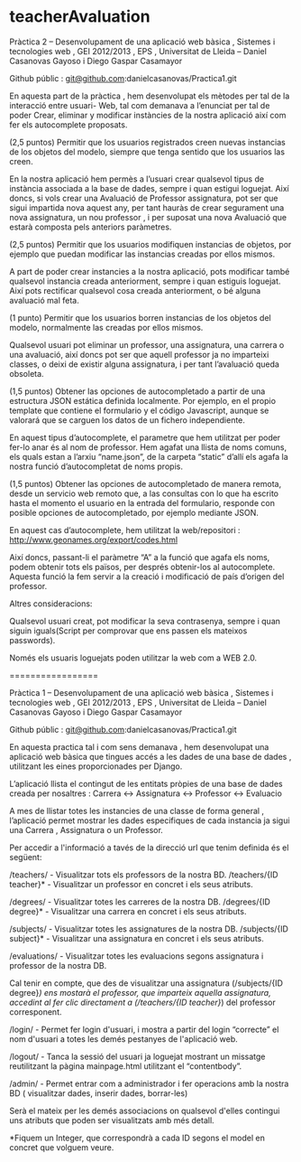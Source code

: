 teacherAvaluation
=================

Pràctica 2 – Desenvolupament de una aplicació web bàsica , Sistemes i tecnologies web , GEI 2012/2013 , EPS , Universitat de Lleida – Daniel Casanovas Gayoso i Diego Gaspar Casamayor

Github públic : git@github.com:danielcasanovas/Practica1.git

En aquesta part de la pràctica , hem desenvolupat els mètodes per tal de la interacció entre usuari- Web, tal com demanava a l’enunciat per tal de poder Crear, eliminar y modificar instàncies de la nostra aplicació així com fer els autocomplete proposats.

(2,5 puntos) Permitir que los usuarios registrados creen nuevas instancias de los objetos del modelo, siempre que tenga sentido que los usuarios las creen.

En la nostra aplicació hem permès a l’usuari crear qualsevol tipus de instància associada a la base de dades, sempre i quan estigui loguejat.
Així doncs, si vols crear una Avaluació de Professor assignatura, pot ser que sigui impartida nova aquest any, per tant hauràs de crear segurament una nova assignatura, un nou professor , i per suposat una nova Avaluació que estarà composta pels anteriors paràmetres.


(2,5 puntos) Permitir que los usuarios modifiquen instancias de objetos, por ejemplo que puedan modificar las instancias creadas por ellos mismos.

A part de poder crear instancies a la nostra aplicació, pots modificar també qualsevol instancia creada anteriorment, sempre i quan estiguis loguejat. Així pots rectificar qualsevol cosa creada anteriorment, o bé alguna avaluació mal feta.




(1 punto) Permitir que los usuarios borren instancias de los objetos del modelo, normalmente las creadas por ellos mismos.

Qualsevol usuari pot eliminar un professor, una assignatura, una carrera o una avaluació, així doncs pot ser que aquell professor ja no imparteixi classes, o deixi de existir alguna assignatura, i per tant l’avaluació queda obsoleta.

(1,5 puntos) Obtener las opciones de autocompletado a partir de una estructura JSON estática definida localmente. Por ejemplo, en el propio template que contiene el formulario y el código Javascript, aunque se valorará que se carguen los datos de un fichero independiente.

En aquest tipus d’autocomplete, el parametre que hem utilitzat per poder fer-lo anar és al nom de professor. Hem agafat una llista de noms comuns, els quals estan a l’arxiu “name.json”, de la carpeta “static” d’allí els agafa la nostra funció d’autocompletat de noms propis.


(1,5 puntos) Obtener las opciones de autocompletado de manera remota, desde un servicio web remoto que, a las consultas con lo que ha escrito hasta el momento el usuario en la entrada del formulario, responde con posible opciones de autocompletado, por ejemplo mediante JSON.

En aquest cas d’autocomplete, hem utilitzat la web/repositori : http://www.geonames.org/export/codes.html

Així doncs, passant-li el paràmetre “A” a la funció que agafa els noms, podem obtenir tots els països, per després obtenir-los al autocomplete. Aquesta funció la fem servir a la creació i modificació de país d’origen del professor. 

Altres consideracions:

Qualsevol usuari creat, pot modificar la seva contrasenya, sempre i quan siguin iguals(Script per comprovar que ens passen els mateixos passwords).

Només els usuaris loguejats poden utilitzar la web com a WEB 2.0.

=================

Pràctica 1 – Desenvolupament de una aplicació web bàsica , Sistemes i tecnologies web , GEI 2012/2013 , EPS , Universitat de Lleida – Daniel Casanovas Gayoso i Diego Gaspar Casamayor

Github públic : git@github.com:danielcasanovas/Practica1.git

En aquesta practica tal i com sens demanava , hem desenvolupat una aplicació web bàsica que tingues accés a les dades de una base de dades , utilitzant les eines proporcionades per Django.

L’aplicació llista el contingut de les entitats pròpies de una base de dades creada per nosaltres : Carrera <-> Assignatura <-> Professor <-> Evaluacio

A mes de llistar totes les instancies de una classe de forma general , l’aplicació permet mostrar les dades especifiques de cada instancia ja sigui una Carrera , Assignatura o un Professor.


Per accedir a l'informació a tavés de la direcció url que tenim definida és el següent:

/teachers/ - Visualitzar tots els professors de la nostra BD.
/teachers/{ID teacher}* - Visualitzar un professor en concret i els seus atributs.

/degrees/ - Visualitzar totes les carreres de la nostra DB.
/degrees/{ID degree}* - Visualitzar una  carrera en concret i els seus atributs.

/subjects/ - Visualitzar totes les assignatures de la nostra DB.
/subjects/{ID subject}* - Visualitzar una  assignatura en concret i els seus atributs.

/evaluations/ - Visualitzar totes les evaluacions segons assignatura i professor de la nostra DB.

Cal tenir en compte, que des de visualitzar una assignatura (/subjects/{ID degree}*) ens mostarà el professor, que imparteix aquella assignatura, accedint al fer clic directament a (/teachers/{ID teacher}*) del professor corresponent.

/login/ - Permet fer login d'usuari, i mostra a partir del login “correcte” el nom d'usuari a totes les demés pestanyes de l'aplicació web.

/logout/ - Tanca la sessió del usuari ja loguejat mostrant un missatge reutilitzant la pàgina mainpage.html utilitzant el “contentbody”.

/admin/  - Permet entrar com a administrador i fer operacions amb la nostra BD ( visualitzar dades, inserir dades, borrar-les)

Serà el mateix per les demés associacions on qualsevol d'elles contingui uns atributs que poden ser visualitzats amb més detall.

*Fiquem un Integer, que correspondrà a cada ID segons el model en concret que volguem veure.




